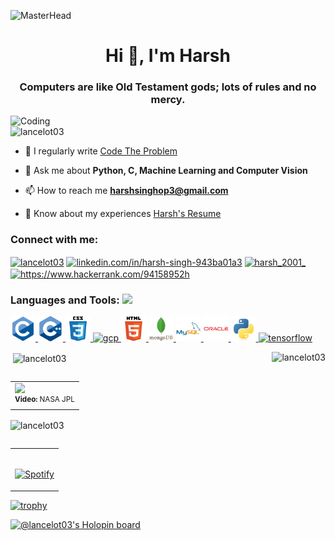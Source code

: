 ![MasterHead](https://lh5.googleusercontent.com/TUQCYkT_Lv2Zk-XnY787TAoD5slsqh_Y5LrOEFOvKi2dpF49qUixm68783h2_kvlpAzZU4ZlpBOibNzy76blC3IUx0C3u84bD6kloLbl1g9c3pigiCFY0WoOLpvdn0Thbt9TmICF)                                      
<h1 align="center">Hi 👋, I'm Harsh</h1>
<h3 align="center">Computers are like Old Testament gods; lots of rules and no mercy.</h3>
<img align="right" alt="Coding" width="600" src="https://image.myanimelist.net/ui/5LYzTBVoS196gvYvw3zjwOdl-LU9txIeQOCAHj7mALk")
                                    
<p align="left"> <img src="https://komarev.com/ghpvc/?username=lancelot03&label=Profile%20views&color=0e75b6&style=flat" alt="lancelot03" /> </p>

- 📝 I regularly write [Code The Problem](https://github.com/Lancelot03/Code-The-Problem)

- 💬 Ask me about **Python, C, Machine Learning and Computer Vision**

- 📫 How to reach me **harshsinghop3@gmail.com**

- 📄 Know about my experiences [Harsh's Resume](https://drive.google.com/file/d/11pH5yaRHREwKwtKtrNzNhy14h9anUJ8q/view?usp=sharing)

<h3 align="left"> Connect with me: </h3>
<p align="left">
<a href="https://dev.to/lancelot03" target="blank"><img align="center" src="https://raw.githubusercontent.com/rahuldkjain/github-profile-readme-generator/master/src/images/icons/Social/devto.svg" alt="lancelot03" height="30" width="40" /></a>
<a href="https://www.linkedin.com/in/harsh-singh-943ba01a3/" target="blank"><img align="center" src="https://raw.githubusercontent.com/rahuldkjain/github-profile-readme-generator/master/src/images/icons/Social/linked-in-alt.svg" alt="linkedin.com/in/harsh-singh-943ba01a3" height="30" width="40" /></a>
<a href="https://instagram.com/harsh_2001_" target="blank"><img align="center" src="https://raw.githubusercontent.com/rahuldkjain/github-profile-readme-generator/master/src/images/icons/Social/instagram.svg" alt="harsh_2001_" height="30" width="40" /></a>
<a href="https://www.hackerrank.com/94158952h" target="blank"><img align="center" src="https://raw.githubusercontent.com/rahuldkjain/github-profile-readme-generator/master/src/images/icons/Social/hackerrank.svg" alt="https://www.hackerrank.com/94158952h" height="30" width="40" /></a>
</p>

<h3 align="left">Languages and Tools: <img src = "https://media2.giphy.com/media/QssGEmpkyEOhBCb7e1/giphy.gif?cid=ecf05e47a0n3gi1bfqntqmob8g9aid1oyj2wr3ds3mg700bl&rid=giphy.gif" width = 32px></h3>
<p align="left"> <a href="https://www.cprogramming.com/" target="_blank" rel="noreferrer"> <img src="https://raw.githubusercontent.com/devicons/devicon/master/icons/c/c-original.svg" alt="c" width="40" height="40"/> </a> <a href="https://www.w3schools.com/cpp/" target="_blank" rel="noreferrer"> <img src="https://raw.githubusercontent.com/devicons/devicon/master/icons/cplusplus/cplusplus-original.svg" alt="cplusplus" width="40" height="40"/> </a> <a href="https://www.w3schools.com/css/" target="_blank" rel="noreferrer"> <img src="https://raw.githubusercontent.com/devicons/devicon/master/icons/css3/css3-original-wordmark.svg" alt="css3" width="40" height="40"/> </a> <a href="https://cloud.google.com" target="_blank" rel="noreferrer"> <img src="https://www.vectorlogo.zone/logos/google_cloud/google_cloud-icon.svg" alt="gcp" width="40" height="40"/> </a> <a href="https://www.w3.org/html/" target="_blank" rel="noreferrer"> <img src="https://raw.githubusercontent.com/devicons/devicon/master/icons/html5/html5-original-wordmark.svg" alt="html5" width="40" height="40"/> </a> <a href="https://www.mongodb.com/" target="_blank" rel="noreferrer"> <img src="https://raw.githubusercontent.com/devicons/devicon/master/icons/mongodb/mongodb-original-wordmark.svg" alt="mongodb" width="40" height="40"/> </a> <a href="https://www.mysql.com/" target="_blank" rel="noreferrer"> <img src="https://raw.githubusercontent.com/devicons/devicon/master/icons/mysql/mysql-original-wordmark.svg" alt="mysql" width="40" height="40"/> </a> <a href="https://www.oracle.com/" target="_blank" rel="noreferrer"> <img src="https://raw.githubusercontent.com/devicons/devicon/master/icons/oracle/oracle-original.svg" alt="oracle" width="40" height="40"/> </a> <a href="https://www.python.org" target="_blank" rel="noreferrer"> <img src="https://raw.githubusercontent.com/devicons/devicon/master/icons/python/python-original.svg" alt="python" width="40" height="40"/> </a> <a href="https://www.tensorflow.org" target="_blank" rel="noreferrer"> <img src="https://www.vectorlogo.zone/logos/tensorflow/tensorflow-icon.svg" alt="tensorflow" width="40" height="40"/> </a> </p>

<p><img align="right" src="https://github-readme-stats.vercel.app/api/top-langs?username=lancelot03&show_icons=true&locale=en&layout=compact" alt="lancelot03" /></p>

<p>&nbsp;<img align="center" src="https://github-readme-stats.vercel.app/api?username=lancelot03&show_icons=true&locale=en" alt="lancelot03" /></p>

<table align="right">
  <tr>
    <td  width="100%"><a href="https://twitter.com/github/status/1384130507898720262"><img width="100%" src="https://user-images.githubusercontent.com/121322/131424175-5150da6e-ccc7-4da3-b949-6654eec0b3dc.gif"></a><br><sup><strong>Video:</strong> NASA JPL</sup></td>
   </tr>
  </table>



<p><img align="center" src="https://github-readme-streak-stats.herokuapp.com/?user=lancelot03&" alt="lancelot03" /></p>



<center><table align="right" width="100%"> 
  <tr>
  <td width="100%">

&nbsp; <br> [![Spotify](https://novatorem.vercel.app/api/spotify?background_color=0d1117&border_color=ffffff)](https://open.spotify.com/user/31drr6hfuuy7wxzdjavz7iejyuh4)</table></center>
  
  
  
[![trophy](https://github-profile-trophy.vercel.app/?username=Lancelot03&theme=matrix)](https://github.com/lancelot03/github-profile-trophy)

[![@lancelot03's Holopin board](https://holopin.io/api/user/board?user=lancelot03)](https://holopin.io/@lancelot03)
